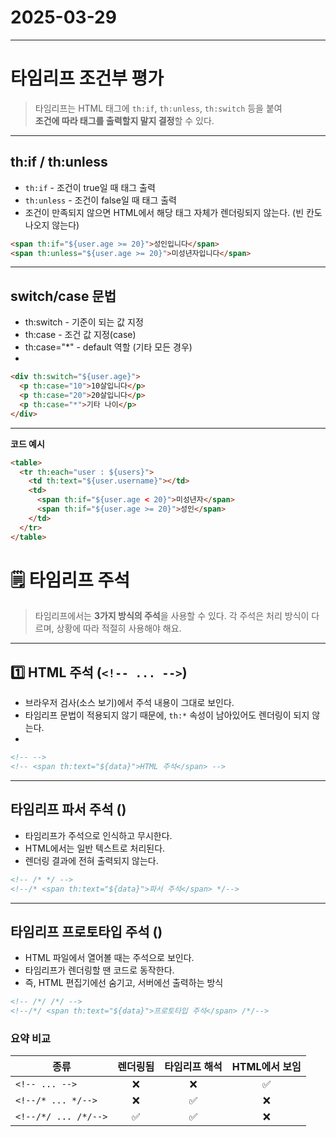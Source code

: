 # 2025-03-29
---

# 타임리프 조건부 평가

> 타임리프는 HTML 태그에 `th:if`, `th:unless`, `th:switch` 등을 붙여  
**조건에 따라 태그를 출력할지 말지 결정**할 수 있다.
---

## th:if / th:unless
- `th:if` - 조건이 true일 때 태그 출력
- `th:unless` - 조건이 false일 때 태그 출력 
- 조건이 만족되지 않으면 HTML에서 해당 태그 자체가 렌더링되지 않는다. (빈 칸도 나오지 않는다)

```html
<span th:if="${user.age >= 20}">성인입니다</span>
<span th:unless="${user.age >= 20}">미성년자입니다</span>
```
---

## switch/case 문법
- th:switch - 기준이 되는 값 지정
- th:case - 조건 값 지정(case)
- th:case="*" - default 역할 (기타 모든 경우)
- 
```html
<div th:switch="${user.age}">
  <p th:case="10">10살입니다</p>
  <p th:case="20">20살입니다</p>
  <p th:case="*">기타 나이</p>
</div>
```
---


**코드 예시**
```html
<table>
  <tr th:each="user : ${users}">
    <td th:text="${user.username}"></td>
    <td>
      <span th:if="${user.age < 20}">미성년자</span>
      <span th:if="${user.age >= 20}">성인</span>
    </td>
  </tr>
</table>
```

# 🗒️ 타임리프 주석

> 타임리프에서는 **3가지 방식의 주석**을 사용할 수 있다. 각 주석은 처리 방식이 다르며, 상황에 따라 적절히 사용해야 해요.
---

## 1️⃣ HTML 주석 (`<!-- ... -->`)
- 브라우저 검사(소스 보기)에서 주석 내용이 그대로 보인다.
- 타임리프 문법이 적용되지 않기 때문에, `th:*` 속성이 남아있어도 렌더링이 되지 않는다. 
- 
```html
<!-- -->
<!-- <span th:text="${data}">HTML 주석</span> -->
```
---

## 타임리프 파서 주석 (<!--/* ... */-->)
- 타임리프가 주석으로 인식하고 무시한다.
- HTML에서는 일반 텍스트로 처리된다.
- 렌더링 결과에 전혀 출력되지 않는다. 

```html
<!-- /* */ -->
<!--/* <span th:text="${data}">파서 주석</span> */-->
```
---

## 타임리프 프로토타입 주석 (<!--/*/ ... /*/-->)
- HTML 파일에서 열어볼 때는 주석으로 보인다.
- 타임리프가 렌더링할 땐 코드로 동작한다.
- 즉, HTML 편집기에선 숨기고, 서버에선 출력하는 방식 
```html
<!-- /*/ /*/ -->
<!--/*/ <span th:text="${data}">프로토타입 주석</span> /*/-->
```

### 요약 비교

| 종류                          | 렌더링됨 | 타임리프 해석 | HTML에서 보임 |
|-------------------------------|:--------:|:-------------:|:-------------:|
| `<!-- ... -->`                | ❌       | ❌             | ✅            |
| `<!--/* ... */-->`            | ❌       | ✅             | ❌            |
| `<!--/*/ ... /*/-->`          | ✅       | ✅             | ❌            |